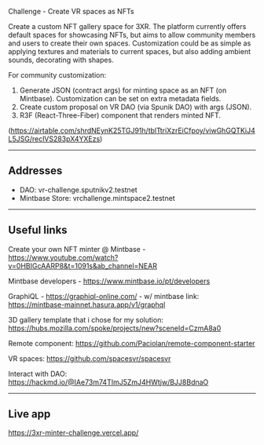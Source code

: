 Challenge - Create VR spaces as NFTs

Create a custom NFT gallery space for 3XR. The platform currently offers default spaces for showcasing NFTs, but aims to allow community members and users to create their own spaces.
Customization could be as simple as applying textures and materials to current spaces, but also adding ambient sounds, decorating with shapes.

For community customization:

1) Generate JSON (contract args) for minting space as an NFT (on Mintbase). Customization can be set on extra metadata fields.
2) Create custom proposal on VR DAO (via Spunik DAO) with args (JSON).
3) R3F (React-Three-Fiber) component that renders minted NFT.

(https://airtable.com/shrdNEynK25TGJ91h/tblTtriXzrEiCfpoy/viwGhGQTKiJ4L5JSG/reclVS283pX4YXEzs)

-------------
## Addresses
- DAO: vr-challenge.sputnikv2.testnet
- Mintbase Store: vrchallenge.mintspace2.testnet

------------
## Useful links

Create your own NFT minter @ Mintbase - https://www.youtube.com/watch?v=0HBIGcAARP8&t=1091s&ab_channel=NEAR

Mintbase developers - https://www.mintbase.io/pt/developers

GraphiQL - https://graphiql-online.com/ - w/ mintbase link: https://mintbase-mainnet.hasura.app/v1/graphql

3D gallery template that i chose for my solution: https://hubs.mozilla.com/spoke/projects/new?sceneId=CzmA8a0

Remote component: https://github.com/Paciolan/remote-component-starter

VR spaces: https://github.com/spacesvr/spacesvr

Interact with DAO: https://hackmd.io/@IAe73m74TImJ5ZmJ4HWtjw/BJJ8BdnaO

------------
## Live app

https://3xr-minter-challenge.vercel.app/


